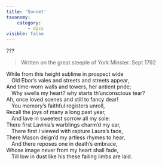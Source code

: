 ```yaml
---
title: 'Sonnet'
taxonomy:
    category:
        - docs
visible: false
---
```


<div class="author">???</div>

> Written on the great steeple of York Minster. Sept 1792

While from this height sublime in prospect wide  
&emsp;Old Ebor’s vales and streets and streets appear,  
And time-worn walls and towers, her antient pride;  
&emsp;Why swells my heart? why starts th’unconscious tear?  
Ah, once loved scenes and still to fancy dear!  
&emsp;You memory’s faithful registers unroll,  
Recall the joys of many a long past year,  
&emsp;And lave in sweetest sorrow all my sole:  
There first Lavinia’s warblings charm’d my ear,  
&emsp;There first I viewed with rapture Laura’s face,  
There Mason deign’d my artless rhymes to hear,  
&emsp;And there reposes one in death’s embrace,  
Whose image never from my heart shall fade,  
&emsp;Till low in dust like his these failing limbs are laid.